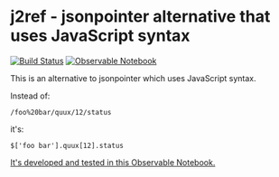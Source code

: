 # j2ref - jsonpointer alternative that uses JavaScript syntax

[![Build Status][build-status-image]][build-status] [![Observable Notebook][observable-notebook-image]][observable-notebook] 

This is an alternative to jsonpointer which uses JavaScript syntax.

Instead of:

```
/foo%20bar/quux/12/status
```

it's:

```
$['foo bar'].quux[12].status
```

[It's developed and tested in this Observable Notebook.][observable-notebook]

[build-status]: https://travis-ci.com/apicomponents/j2ref
[build-status-image]: https://travis-ci.com/apicomponents/j2ref.svg?branch=master
[observable-notebook-image]: https://img.shields.io/badge/observable-notebook-blue.svg
[observable-notebook]: https://beta.observablehq.com/@benatkin/building-an-npm-module-with-observable
